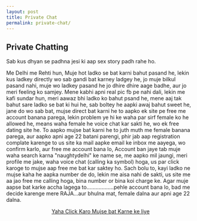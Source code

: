 ```yaml
---
layout: post
title: Private Chat  
permalink: private-chat/
---
```

<div class="jumbotron">
  <h2>Private Chatting</h2>
 <p> Sab kus dhyan se padhna jesi ki aap sex story padh rahe ho.</p>
 <p> Me Delhi me Rehti hun, Muje hot ladko se bat karni bahut pasand he, lekin kus ladkey directly wo sab gandi bat karney ladgey he, jo muje bilkul pasand nahi, muje wo ladkey pasand he jo dhire dhire aage badhe, aur jo meri feeling ko samjey. Mene kabhi apni real pic fb pe nahi dali, lekin me kafi sundar hun, meri aawaz bhi ladko ko bahut psand he, mene aaj tak bahut sare ladko se bat ki hui he, sab boltey he aapki awaj bahut sweet he, jane do wo sab bat, mujse direct bat karni he to aapko ek site pe free me account banana parega, lekin problem ye hi ke waha par sirf female ko he allowed he, means waha female he voice chat kar sakti he, wo ek free dating site he. To aapko mujse bat karni he to juth muth me female banana parega, aur aapko apni age 22 batani parengi, phir jab aap registration complate karenge to us site ka mail aapke email ke inbox me aayega, wo confirm karlo, aur free me account bana lo, Account ban jaye tab muje waha search karna "naughtydelhi" ke name se, me aapko mil jaungi, meri profile me jake, waha voice chat (calling ka symbol) hoga, us par click karoge to mujse aap free me bat kar saktey ho. Sach bolu to, kayi ladko ne mujse kaha he aapka number de do, lekin me aisa nahi de sakti, us site me aa jao free me calling hoga, bina number or bina koi charge ke. Agar muje aapse bat karke accha lagega to..................pehle account bana lo, bad me decide karenge mere RAJA...aur bhulna mat, female dalna aur apni age 22 dalna.
  <center>
  <p><a class="btn btn-primary btn-lg" href="http://goo.gl/hQXbZL" role="button"> Yaha Click Karo Mujse bat Karne ke liye </a></p>
 </center>
</div>
